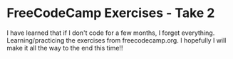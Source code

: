 # FreeCodeCamp Exercises - Take 2

I have learned that if I don't code for a few months, I forget everything. Learning/practicing the exercises from freecodecamp.org. I hopefully I will make it all the way to the end this time!!
